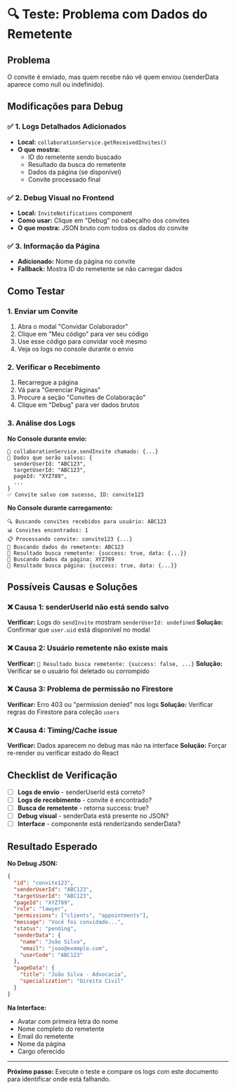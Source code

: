 # 🔍 Teste: Problema com Dados do Remetente

## Problema
O convite é enviado, mas quem recebe não vê quem enviou (senderData aparece como null ou indefinido).

## Modificações para Debug

### ✅ 1. Logs Detalhados Adicionados
- **Local:** `collaborationService.getReceivedInvites()`
- **O que mostra:** 
  - ID do remetente sendo buscado
  - Resultado da busca do remetente
  - Dados da página (se disponível)
  - Convite processado final

### ✅ 2. Debug Visual no Frontend
- **Local:** `InviteNotifications` component
- **Como usar:** Clique em "Debug" no cabeçalho dos convites
- **O que mostra:** JSON bruto com todos os dados do convite

### ✅ 3. Informação da Página
- **Adicionado:** Nome da página no convite
- **Fallback:** Mostra ID do remetente se não carregar dados

## Como Testar

### 1. Enviar um Convite
1. Abra o modal "Convidar Colaborador"
2. Clique em "Meu código" para ver seu código
3. Use esse código para convidar você mesmo
4. Veja os logs no console durante o envio

### 2. Verificar o Recebimento
1. Recarregue a página
2. Vá para "Gerenciar Páginas"
3. Procure a seção "Convites de Colaboração"
4. Clique em "Debug" para ver dados brutos

### 3. Análise dos Logs

**No Console durante envio:**
```
🔄 collaborationService.sendInvite chamado: {...}
💾 Dados que serão salvos: {
  senderUserId: "ABC123",
  targetUserId: "ABC123", 
  pageId: "XYZ789",
  ...
}
✅ Convite salvo com sucesso, ID: convite123
```

**No Console durante carregamento:**
```
🔍 Buscando convites recebidos para usuário: ABC123
📊 Convites encontrados: 1
📋 Processando convite: convite123 {...}
👤 Buscando dados do remetente: ABC123
👤 Resultado busca remetente: {success: true, data: {...}}
📄 Buscando dados da página: XYZ789
📄 Resultado busca página: {success: true, data: {...}}
```

## Possíveis Causas e Soluções

### ❌ Causa 1: senderUserId não está sendo salvo
**Verificar:** Logs do `sendInvite` mostram `senderUserId: undefined`
**Solução:** Confirmar que `user.uid` está disponível no modal

### ❌ Causa 2: Usuário remetente não existe mais
**Verificar:** `👤 Resultado busca remetente: {success: false, ...}`
**Solução:** Verificar se o usuário foi deletado ou corrompido

### ❌ Causa 3: Problema de permissão no Firestore
**Verificar:** Erro 403 ou "permission denied" nos logs
**Solução:** Verificar regras do Firestore para coleção `users`

### ❌ Causa 4: Timing/Cache issue
**Verificar:** Dados aparecem no debug mas não na interface
**Solução:** Forçar re-render ou verificar estado do React

## Checklist de Verificação

- [ ] **Logs de envio** - senderUserId está correto?
- [ ] **Logs de recebimento** - convite é encontrado?
- [ ] **Busca de remetente** - retorna success: true?
- [ ] **Debug visual** - senderData está presente no JSON?
- [ ] **Interface** - componente está renderizando senderData?

## Resultado Esperado

**No Debug JSON:**
```json
{
  "id": "convite123",
  "senderUserId": "ABC123",
  "targetUserId": "ABC123",
  "pageId": "XYZ789",
  "role": "lawyer",
  "permissions": ["clients", "appointments"],
  "message": "Você foi convidado...",
  "status": "pending",
  "senderData": {
    "name": "João Silva",
    "email": "joao@exemplo.com",
    "userCode": "ABC123"
  },
  "pageData": {
    "title": "João Silva - Advocacia",
    "specialization": "Direito Civil"
  }
}
```

**Na Interface:**
- Avatar com primeira letra do nome
- Nome completo do remetente
- Email do remetente
- Nome da página
- Cargo oferecido

---

**Próximo passo:** Execute o teste e compare os logs com este documento para identificar onde está falhando.
